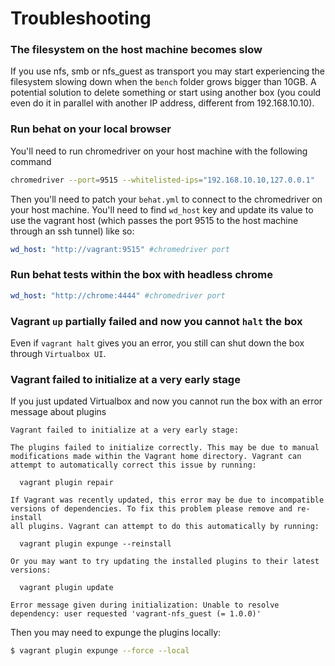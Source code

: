 # Troubleshooting

### The filesystem on the host machine becomes slow

If you use nfs, smb or nfs_guest as transport you may start experiencing the filesystem slowing
down when the `bench` folder grows bigger than 10GB. A potential solution to delete something
or start using another box (you could even do it in parallel with another IP address, different from 192.168.10.10).

### Run behat on your local browser

You'll need to run chromedriver on your host machine with the following command

```bash
chromedriver --port=9515 --whitelisted-ips="192.168.10.10,127.0.0.1"
```

Then you'll need to patch your `behat.yml` to connect to the chromedriver on your host machine.
You'll need to find `wd_host` key and update its value to use the vagrant host
(which passes the port 9515 to the host machine through an ssh tunnel) like so:

```yml
wd_host: "http://vagrant:9515" #chromedriver port
```

### Run behat tests within the box with headless chrome

```yml
wd_host: "http://chrome:4444" #chromedriver port
```

### Vagrant `up` partially failed and now you cannot `halt` the box

Even if `vagrant halt` gives you an error, you still can shut down the box through `Virtualbox UI`.

### Vagrant failed to initialize at a very early stage

If you just updated Virtualbox and now you cannot run the box with an error message about plugins

```
Vagrant failed to initialize at a very early stage:                  
                                                                        
The plugins failed to initialize correctly. This may be due to manual
modifications made within the Vagrant home directory. Vagrant can    
attempt to automatically correct this issue by running:              
                                                                         
  vagrant plugin repair                                           
                                                                                          
If Vagrant was recently updated, this error may be due to incompatible                                
versions of dependencies. To fix this problem please remove and re-install                       
all plugins. Vagrant can attempt to do this automatically by running:                                                 
                                                                                                                         
  vagrant plugin expunge --reinstall                                                                                  
                                                                                                                                  
Or you may want to try updating the installed plugins to their latest                                                
versions:                                                                                              
                                                                                                    
  vagrant plugin update                                                                                         
                                                                                                          
Error message given during initialization: Unable to resolve dependency: user requested 'vagrant-nfs_guest (= 1.0.0)'
```

Then you may need to expunge the plugins locally:


```bash
$ vagrant plugin expunge --force --local
```
